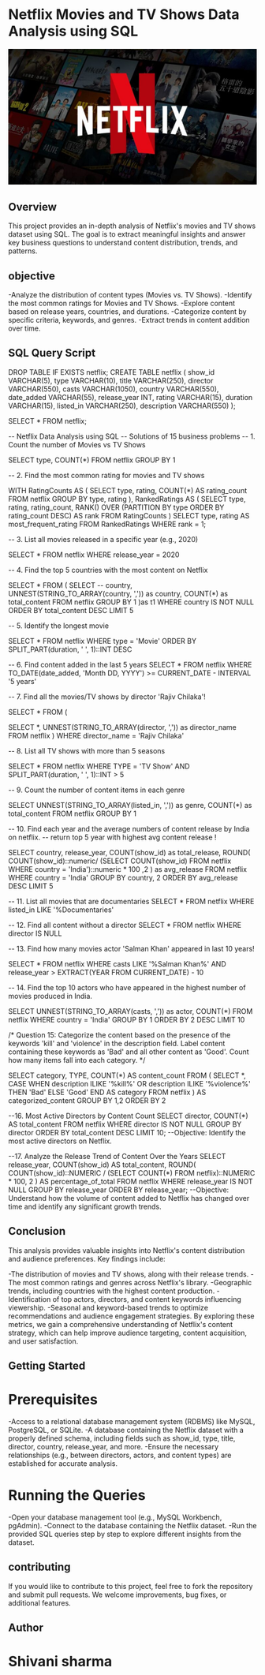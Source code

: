 # Netflix Movies and TV Shows Data Analysis using SQL

![Netflix](https://github.com/ShivanisharmaF128/Netflix_sql_project/blob/main/netflix.github.jfif)


## Overview
This project provides an in-depth analysis of Netflix's movies and TV shows dataset using SQL. The goal is to extract meaningful insights and answer key business questions to understand content distribution, trends, and patterns.

## objective
-Analyze the distribution of content types (Movies vs. TV Shows).
-Identify the most common ratings for Movies and TV Shows.
-Explore content based on release years, countries, and durations.
-Categorize content by specific criteria, keywords, and genres.
-Extract trends in content addition over time.

## SQL Query Script 
DROP TABLE IF EXISTS netflix;
CREATE TABLE netflix
(
    show_id      VARCHAR(5),
    type         VARCHAR(10),
    title        VARCHAR(250),
    director     VARCHAR(550),
    casts        VARCHAR(1050),
    country      VARCHAR(550),
    date_added   VARCHAR(55),
    release_year INT,
    rating       VARCHAR(15),
    duration     VARCHAR(15),
    listed_in    VARCHAR(250),
    description  VARCHAR(550)
);

SELECT * FROM netflix;

-- Netflix Data Analysis using SQL
-- Solutions of 15 business problems
-- 1. Count the number of Movies vs TV Shows

SELECT 
	type,
	COUNT(*)
FROM netflix
GROUP BY 1

-- 2. Find the most common rating for movies and TV shows

WITH RatingCounts AS (
    SELECT 
        type,
        rating,
        COUNT(*) AS rating_count
    FROM netflix
    GROUP BY type, rating
),
RankedRatings AS (
    SELECT 
        type,
        rating,
        rating_count,
        RANK() OVER (PARTITION BY type ORDER BY rating_count DESC) AS rank
    FROM RatingCounts
)
SELECT 
    type,
    rating AS most_frequent_rating
FROM RankedRatings
WHERE rank = 1;


-- 3. List all movies released in a specific year (e.g., 2020)

SELECT * 
FROM netflix
WHERE release_year = 2020


-- 4. Find the top 5 countries with the most content on Netflix

SELECT * 
FROM
(
	SELECT 
		-- country,
		UNNEST(STRING_TO_ARRAY(country, ',')) as country,
		COUNT(*) as total_content
	FROM netflix
	GROUP BY 1
)as t1
WHERE country IS NOT NULL
ORDER BY total_content DESC
LIMIT 5


-- 5. Identify the longest movie

SELECT 
	*
FROM netflix
WHERE type = 'Movie'
ORDER BY SPLIT_PART(duration, ' ', 1)::INT DESC


-- 6. Find content added in the last 5 years
SELECT
*
FROM netflix
WHERE TO_DATE(date_added, 'Month DD, YYYY') >= CURRENT_DATE - INTERVAL '5 years'


-- 7. Find all the movies/TV shows by director 'Rajiv Chilaka'!

SELECT *
FROM
(

SELECT 
	*,
	UNNEST(STRING_TO_ARRAY(director, ',')) as director_name
FROM 
netflix
)
WHERE 
	director_name = 'Rajiv Chilaka'



-- 8. List all TV shows with more than 5 seasons

SELECT *
FROM netflix
WHERE 
	TYPE = 'TV Show'
	AND
	SPLIT_PART(duration, ' ', 1)::INT > 5


-- 9. Count the number of content items in each genre

SELECT 
	UNNEST(STRING_TO_ARRAY(listed_in, ',')) as genre,
	COUNT(*) as total_content
FROM netflix
GROUP BY 1


-- 10. Find each year and the average numbers of content release by India on netflix. 
-- return top 5 year with highest avg content release !


SELECT 
	country,
	release_year,
	COUNT(show_id) as total_release,
	ROUND(
		COUNT(show_id)::numeric/
								(SELECT COUNT(show_id) FROM netflix WHERE country = 'India')::numeric * 100 
		,2
		)
		as avg_release
FROM netflix
WHERE country = 'India' 
GROUP BY country, 2
ORDER BY avg_release DESC 
LIMIT 5


-- 11. List all movies that are documentaries
SELECT * FROM netflix
WHERE listed_in LIKE '%Documentaries'



-- 12. Find all content without a director
SELECT * FROM netflix
WHERE director IS NULL


-- 13. Find how many movies actor 'Salman Khan' appeared in last 10 years!

SELECT * FROM netflix
WHERE 
	casts LIKE '%Salman Khan%'
	AND 
	release_year > EXTRACT(YEAR FROM CURRENT_DATE) - 10


-- 14. Find the top 10 actors who have appeared in the highest number of movies produced in India.



SELECT 
	UNNEST(STRING_TO_ARRAY(casts, ',')) as actor,
	COUNT(*)
FROM netflix
WHERE country = 'India'
GROUP BY 1
ORDER BY 2 DESC
LIMIT 10

/*
Question 15:
Categorize the content based on the presence of the keywords 'kill' and 'violence' in 
the description field. Label content containing these keywords as 'Bad' and all other 
content as 'Good'. Count how many items fall into each category.
*/


SELECT 
    category,
	TYPE,
    COUNT(*) AS content_count
FROM (
    SELECT 
		*,
        CASE 
            WHEN description ILIKE '%kill%' OR description ILIKE '%violence%' THEN 'Bad'
            ELSE 'Good'
        END AS category
    FROM netflix
) AS categorized_content
GROUP BY 1,2
ORDER BY 2

--16. Most Active Directors by Content Count
SELECT 
    director, 
    COUNT(*) AS total_content
FROM netflix
WHERE director IS NOT NULL
GROUP BY director
ORDER BY total_content DESC
LIMIT 10;
--Objective: Identify the most active directors on Netflix.

--17. Analyze the Release Trend of Content Over the Years
SELECT 
    release_year,
    COUNT(show_id) AS total_content,
    ROUND(
        COUNT(show_id)::NUMERIC / 
        (SELECT COUNT(*) FROM netflix)::NUMERIC * 100, 2
    ) AS percentage_of_total
FROM netflix
WHERE release_year IS NOT NULL
GROUP BY release_year
ORDER BY release_year;
--Objective: Understand how the volume of content added to Netflix has changed over time and identify any significant growth trends.

## Conclusion
This analysis provides valuable insights into Netflix's content distribution and audience preferences. Key findings include:

-The distribution of movies and TV shows, along with their release trends.
-The most common ratings and genres across Netflix's library.
-Geographic trends, including countries with the highest content production.
-Identification of top actors, directors, and content keywords influencing viewership.
-Seasonal and keyword-based trends to optimize recommendations and audience engagement strategies.
By exploring these metrics, we gain a comprehensive understanding of Netflix's content strategy, which can help improve audience targeting, content acquisition, and user satisfaction.

## Getting Started
# Prerequisites
-Access to a relational database management system (RDBMS) like MySQL, PostgreSQL, or SQLite.
-A database containing the Netflix dataset with a properly defined schema, including fields such as show_id, type, title, director, country, release_year, and more.
-Ensure the necessary relationships (e.g., between directors, actors, and content types) are established for accurate analysis.

# Running the Queries
-Open your database management tool (e.g., MySQL Workbench, pgAdmin).
-Connect to the database containing the Netflix dataset.
-Run the provided SQL queries step by step to explore different insights from the dataset.

## contributing
If you would like to contribute to this project, feel free to fork the repository and submit pull requests. We welcome improvements, bug fixes, or additional features.

## Author 
# Shivani sharma
